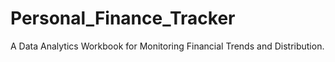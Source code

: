 # Personal_Finance_Tracker
A Data Analytics Workbook for Monitoring Financial Trends and Distribution.
